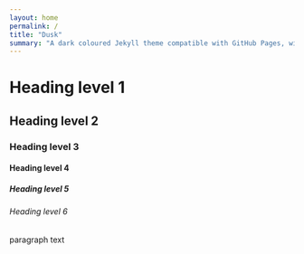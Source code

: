 ```yaml
---
layout: home
permalink: /
title: "Dusk"
summary: "A dark coloured Jekyll theme compatible with GitHub Pages, with emphasis on elegance?"
---
```

# Heading level 1
## Heading level 2
### Heading level 3
#### Heading level 4
##### Heading level 5
###### Heading level 6
paragraph text
